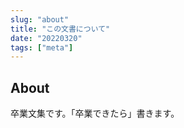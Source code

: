 ```yaml
---
slug: "about"
title: "この文書について"
date: "20220320"
tags: ["meta"]
---
```


## About

卒業文集です。「卒業できたら」書きます。
